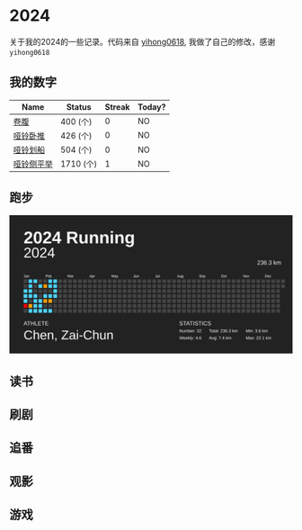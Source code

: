 # 2024
关于我的2024的一些记录。代码来自 [yihong0618](https://github.com/yihong0618/2021), 我做了自己的修改，感谢 `yihong0618`

## 我的数字

<!--START_SECTION:my_number-->
| Name | Status | Streak | Today? | 
 | ---- | ---- | ---- | ---- |
| [卷腹](https://github.com/chenzaichun/2024/issues/3) | 400 (个) | 0 | NO |
| [哑铃卧推](https://github.com/chenzaichun/2024/issues/5) | 426 (个) | 0 | NO |
| [哑铃划船](https://github.com/chenzaichun/2024/issues/15) | 504 (个) | 0 | NO |
| [哑铃侧平举](https://github.com/chenzaichun/2024/issues/4) | 1710 (个) | 1 | NO |

<!--END_SECTION:my_number-->

## 跑步

![](https://raw.githubusercontent.com/chenzaichun/running_page/gh-pages/static/assets/github_2024.svg)


## 读书

<!--START_SECTION:my_read-->
<!--END_SECTION:my_read-->

## 刷剧

<!--START_SECTION:my_drama-->
<!--END_SECTION:my_drama-->

## 追番

<!--START_SECTION:my_bangumi-->
<!--END_SECTION:my_bangumi-->

## 观影

<!--START_SECTION:my_movie-->
<!--END_SECTION:my_movie-->

## 游戏
<!--START_SECTION:my_game-->
<!--END_SECTION:my_game-->


